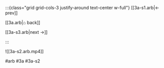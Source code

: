 :::{class="grid grid-cols-3 justify-around text-center w-full"}
[[3a-s1.arb|← prev]]

[[3a.arb|⌂ back]]

[[3a-s3.arb|next →]]

:::

![[3a-s2.arb.mp4]]

#arb #3a #3a-s2

